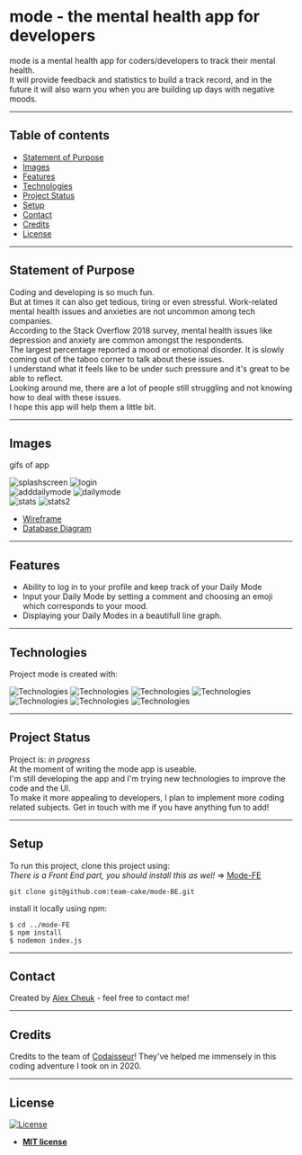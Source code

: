 # mode - the mental health app for developers

mode is a mental health app for coders/developers to track their mental health.  
It will provide feedback and statistics to build a track record, and in the future it will also warn you when you are building up days with negative moods.

---

## Table of contents

- [Statement of Purpose](#statement-of-purpose)
- [Images](#images)
- [Features](#features)
- [Technologies](#technologies)
- [Project Status](#project-status)
- [Setup](#setup)
- [Contact](#contact)
- [Credits](#credits)
- [License](#license)

---

## Statement of Purpose

Coding and developing is so much fun.  
But at times it can also get tedious, tiring or even stressful. Work-related mental health issues and anxieties are not uncommon among tech companies.  
According to the Stack Overflow 2018 survey, mental health issues like depression and anxiety are common amongst the respondents.  
The largest percentage reported a mood or emotional disorder. It is slowly coming out of the taboo corner to talk about these issues.  
I understand what it feels like to be under such pressure and it's great to be able to reflect.  
Looking around me, there are a lot of people still struggling and not knowing how to deal with these issues.  
I hope this app will help them a little bit.

---

## Images

gifs of app

![splashscreen](https://github.com/team-cake/mode-FE/blob/development/app/assets/gif/splashscreen.gif)
![login](https://github.com/team-cake/mode-FE/blob/development/app/assets/gif/login.gif)  
![adddailymode](https://github.com/team-cake/mode-FE/blob/development/app/assets/gif/addDailyMode.gif)
![dailymode](https://github.com/team-cake/mode-FE/blob/development/app/assets/gif/dailymode.gif)  
![stats](https://github.com/team-cake/mode-FE/blob/development/app/assets/gif/stats.gif)
![stats2](https://github.com/team-cake/mode-FE/blob/development/app/assets/gif/stats2.gif)

- [Wireframe](https://wireframepro.mockflow.com/view/mode-wireframe)
- [Database Diagram](https://dbdiagram.io/d/5f565e6e88d052352cb646a1)

---

## Features

- Ability to log in to your profile and keep track of your Daily Mode
- Input your Daily Mode by setting a comment and choosing an emoji which corresponds to your mood.
- Displaying your Daily Modes in a beautifull line graph.

---

## Technologies

Project mode is created with:

![Technologies](https://img.shields.io/badge/express-4.17.1-lightgrey) ![Technologies](https://img.shields.io/badge/axios-0.20.0-brightgreen) ![Technologies](https://img.shields.io/badge/sequelize-6.3.4-blue) ![Technologies](https://img.shields.io/badge/bcrypt-5.0.0-orange) ![Technologies](https://img.shields.io/badge/jwt-8.5.1-green) ![Technologies](https://img.shields.io/badge/nodemon-2.0.4-blueviolet) ![Technologies](https://img.shields.io/badge/postgresql-12-important)

---

## Project Status

Project is: _in progress_  
At the moment of writing the mode app is useable.  
I'm still developing the app and I'm trying new technologies to improve the code and the UI.  
To make it more appealing to developers, I plan to implement more coding related subjects.
Get in touch with me if you have anything fun to add!

---

## Setup

To run this project, clone this project using:  
_There is a Front End part, you should install this as wel!_ => [Mode-FE](https://github.com/team-cake/mode-FE)

```
git clone git@github.com:team-cake/mode-BE.git
```

install it locally using npm:

```
$ cd ../mode-FE
$ npm install
$ nodemon index.js
```

---

## Contact

Created by [Alex Cheuk](https://www.linkedin.com/in/alex-cheuk/) - feel free to contact me!

---

## Credits

Credits to the team of [Codaisseur](https://www.codaisseur.com/)!
They've helped me immensely in this coding adventure I took on in 2020.

---

## License

[![License](https://img.shields.io/badge/license-mit-brightgreen)](http://badges.mit-license.org)

- **[MIT license](http://opensource.org/licenses/mit-license.php)**

